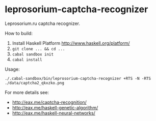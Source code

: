 leprosorium-captcha-recognizer
==============================

Leprosorium.ru captcha recognizer.

How to build:

1. Install Haskell Platform http://www.haskell.org/platform/
2. `git clone ... && cd ...`
3. `cabal sandbox init`
4. `cabal install`

Usage:

```
./.cabal-sandbox/bin/leprosorium-captcha-recognizer +RTS -N -RTS ./data/captcha2_qkxzko.png
```

For more details see:

* http://eax.me/captcha-recognition/
* http://eax.me/haskell-genetic-algorithm/
* http://eax.me/haskell-neural-networks/
